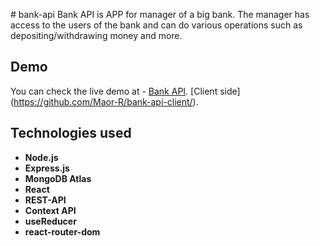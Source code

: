 ﻿﻿# bank-api
Bank API is APP for manager of a big bank.
The manager has access to the users of the bank and can do
various operations such as depositing/withdrawing money and more.
## Demo

You can check the live demo at - [Bank API](https://bank-api-site.onrender.com/).
[Client side] (https://github.com/Maor-R/bank-api-client/).
## Technologies used

- **Node.js**
- **Express.js**
- **MongoDB Atlas**
- **React**
- **REST-API**
- **Context API**
- **useReducer**
- **react-router-dom**

